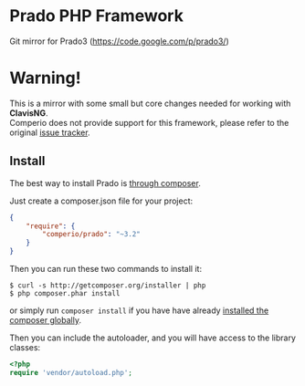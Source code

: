# Prado PHP Framework

Git mirror for Prado3 (https://code.google.com/p/prado3/)

# Warning!

This is a mirror with some small but core changes needed for working with **ClavisNG**.  
Comperio does not provide support for this framework, please refer to the original [issue tracker](https://code.google.com/p/prado3/issues/list).

## Install

The best way to install Prado is [through composer](http://getcomposer.org).

Just create a composer.json file for your project:

```JSON
{
    "require": {
        "comperio/prado": "~3.2"
    }
}
```

Then you can run these two commands to install it:

    $ curl -s http://getcomposer.org/installer | php
    $ php composer.phar install

or simply run `composer install` if you have have already [installed the composer globally](http://getcomposer.org/doc/00-intro.md#globally).

Then you can include the autoloader, and you will have access to the library classes:

```php
<?php
require 'vendor/autoload.php';
```
